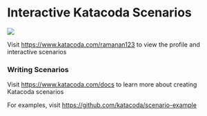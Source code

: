 # Interactive Katacoda Scenarios

[![](http://shields.katacoda.com/katacoda/ramanan123/count.svg)](https://www.katacoda.com/ramanan123 "Get your profile on Katacoda.com")

Visit https://www.katacoda.com/ramanan123 to view the profile and interactive scenarios

### Writing Scenarios
Visit https://www.katacoda.com/docs to learn more about creating Katacoda scenarios

For examples, visit https://github.com/katacoda/scenario-example
